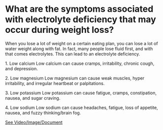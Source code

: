 # What are the symptoms associated with electrolyte deficiency that may occur during weight loss?

When you lose a lot of weight on a certain eating plan, you can lose a lot of water weight along with fat. In fact, many people lose fluid first, and with that comes electrolytes. This can lead to an electrolyte deficiency.

1\. Low calcium Low calcium can cause cramps, irritability, chronic cough, and depression.

2\. Low magnesium Low magnesium can cause weak muscles, hyper irritability, and irregular heartbeat or palpitations.

3\. Low potassium Low potassium can cause fatigue, cramps, constipation, nausea, and sugar craving.

4\. Low sodium Low sodium can cause headaches, fatigue, loss of appetite, nausea, and fuzzy thinking/brain fog.

 [See Video/Image/Document](https://hls-player.drberg.com/asset?path=migrated-assets/the-4-electrolytes-signs-symptoms-when-losing-weight-drberg-on-electrolyte-imbalance)